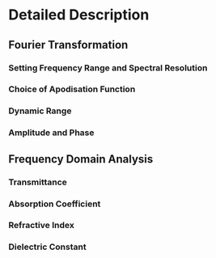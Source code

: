 # Detailed Description

## Fourier Transformation

### Setting Frequency Range and Spectral Resolution

### Choice of Apodisation Function

### Dynamic Range

### Amplitude and Phase

## Frequency Domain Analysis

### Transmittance

### Absorption Coefficient

### Refractive Index

### Dielectric Constant
